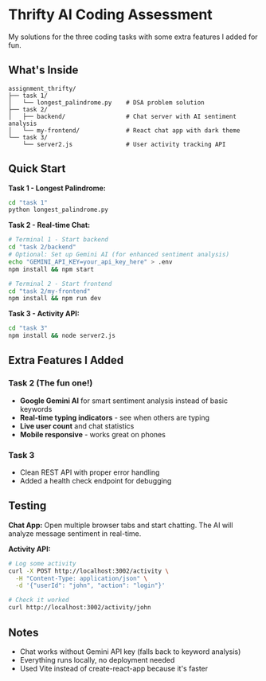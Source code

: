 # Thrifty AI Coding Assessment

My solutions for the three coding tasks with some extra features I added for fun.

## What's Inside

```
assignment_thrifty/
├── task 1/
│   └── longest_palindrome.py    # DSA problem solution
├── task 2/
│   ├── backend/                 # Chat server with AI sentiment analysis
│   └── my-frontend/             # React chat app with dark theme
└── task 3/
    └── server2.js               # User activity tracking API
```

## Quick Start

**Task 1 - Longest Palindrome:**
```bash
cd "task 1"
python longest_palindrome.py
```

**Task 2 - Real-time Chat:**
```bash
# Terminal 1 - Start backend
cd "task 2/backend"
# Optional: Set up Gemini AI (for enhanced sentiment analysis)
echo "GEMINI_API_KEY=your_api_key_here" > .env
npm install && npm start

# Terminal 2 - Start frontend  
cd "task 2/my-frontend"
npm install && npm run dev
```

**Task 3 - Activity API:**
```bash
cd "task 3"
npm install && node server2.js
```

## Extra Features I Added

### Task 2 (The fun one!)
- **Google Gemini AI** for smart sentiment analysis instead of basic keywords
- **Real-time typing indicators** - see when others are typing
- **Live user count** and chat statistics
- **Mobile responsive** - works great on phones

### Task 3
- Clean REST API with proper error handling
- Added a health check endpoint for debugging

## Testing

**Chat App:** Open multiple browser tabs and start chatting. The AI will analyze message sentiment in real-time.

**Activity API:**
```bash
# Log some activity
curl -X POST http://localhost:3002/activity \
  -H "Content-Type: application/json" \
  -d '{"userId": "john", "action": "login"}'

# Check it worked
curl http://localhost:3002/activity/john
```

## Notes

- Chat works without Gemini API key (falls back to keyword analysis)
- Everything runs locally, no deployment needed
- Used Vite instead of create-react-app because it's faster
